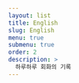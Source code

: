 ```yaml
---
layout: list
title: English
slug: English
menu: true
submenu: true
order: 2
description: >
  하루하루 회화의 기록
---
```

